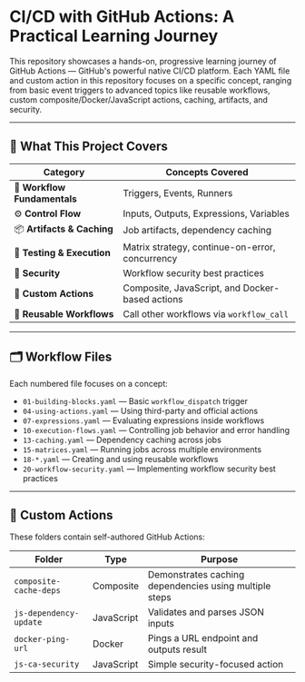 # CI/CD with GitHub Actions: A Practical Learning Journey

This repository showcases a hands-on, progressive learning journey of GitHub Actions — GitHub's powerful native CI/CD platform. Each YAML file and custom action in this repository focuses on a specific concept, ranging from basic event triggers to advanced topics like reusable workflows, custom composite/Docker/JavaScript actions, caching, artifacts, and security.

---

## 🌟 What This Project Covers

| Category | Concepts Covered |
|----------|------------------|
| 🧱 **Workflow Fundamentals** | Triggers, Events, Runners |
| ⚙️ **Control Flow** | Inputs, Outputs, Expressions, Variables |
| 📦 **Artifacts & Caching** | Job artifacts, dependency caching |
| 🧪 **Testing & Execution** | Matrix strategy, continue-on-error, concurrency |
| 🔐 **Security** | Workflow security best practices |
| 🧩 **Custom Actions** | Composite, JavaScript, and Docker-based actions |
| 🔁 **Reusable Workflows** | Call other workflows via `workflow_call` |

---

## 🗂️ Workflow Files

Each numbered file focuses on a concept:

- `01-building-blocks.yaml` — Basic `workflow_dispatch` trigger
- `04-using-actions.yaml` — Using third-party and official actions
- `07-expressions.yaml` — Evaluating expressions inside workflows
- `10-execution-flows.yaml` — Controlling job behavior and error handling
- `13-caching.yaml` — Dependency caching across jobs
- `15-matrices.yaml` — Running jobs across multiple environments
- `18-*.yaml` — Creating and using reusable workflows
- `20-workflow-security.yaml` — Implementing workflow security best practices

---

## 🧩 Custom Actions

These folders contain self-authored GitHub Actions:

| Folder | Type | Purpose |
|--------|------|---------|
| `composite-cache-deps` | Composite | Demonstrates caching dependencies using multiple steps |
| `js-dependency-update` | JavaScript | Validates and parses JSON inputs |
| `docker-ping-url` | Docker | Pings a URL endpoint and outputs result |
| `js-ca-security` | JavaScript | Simple security-focused action |
